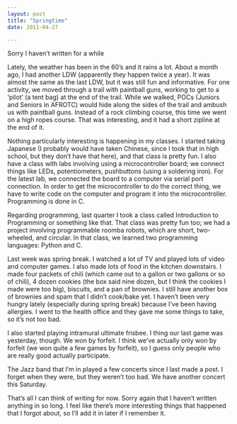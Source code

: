 ```yaml
---
layout: post
title: "Springtime"
date: 2011-04-27

---
```


Sorry I haven’t written for a while

Lately, the weather has been in the 60’s and it rains a lot.  About a month ago, I had another LDW (apparently they happen twice a year).  It was almost the same as the last LDW, but it was still fun and informative.  For one activity, we moved through a trail with paintball guns, working to get to a ‘pilot’ (a tent bag) at the end of the trail.  While we walked, POCs (Juniors and Seniors in AFROTC) would hide along the sides of the trail and ambush us with paintball guns.  Instead of a rock climbing course, this time we went on a high ropes course.  That was interesting, and it had a short zipline at the end of it.

Nothing particularly interesting is happening in my classes.  I started taking Japanese (I probably would have taken Chinese, since I took that in high school, but they don’t have that here), and that class is pretty fun.  I also have a class with labs involving using a microcontroller board; we connect things like LEDs, potentiometers, pushbuttons (using a soldering iron).  For the latest lab, we connected the board to a computer via serial port connection.  In order to get the microcontroller to do the correct thing, we have to write code on the computer and program it into the microcontroller.  Programming is done in C.

Regarding programming, last quarter I took a class called Introduction to Programming or something like that.  That class was pretty fun too; we had a project involving programmable roomba robots, which are short, two-wheeled, and circular.  In that class, we learned two programming languages: Python and C.

Last week was spring break.  I watched a lot of TV and played lots of video and computer games.  I also made lots of food in the kitchen downstairs.  I made four packets of chili (which came out to a gallon or two gallons or so of chili), 4 dozen cookies (the box said nine dozen, but I think the cookies I made were too big), biscuits, and a pan of brownies.  I still have another box of brownies and spam that I didn’t cook/bake yet.   I haven’t been very hungry lately (especially during spring break) because I’ve been having allergies.  I went to the health office and they gave me some things to take, so it’s not too bad.

I also started playing intramural ultimate frisbee.  I thing our last game was yesterday, though.  We won by forfeit.  I think we’ve actually only won by forfeit (we won quite a few games by forfeit), so I guess only people who are really good actually participate.

The Jazz band that I’m in played a few concerts since I last made a post.  I forget when they were, but they weren’t too bad.  We have another concert this Saturday.

That’s all I can think of writing for now.  Sorry again that I haven’t written anything in so long.  I feel like there’s more interesting things that happened that I forgot about, so I’ll add it in later if I remember it.
